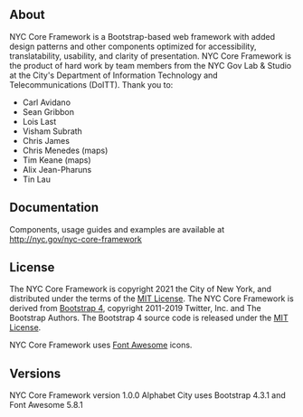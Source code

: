 ## About

NYC Core Framework is a Bootstrap-based web framework with added design patterns and other components optimized for accessibility, translatability, usability, and clarity of presentation. NYC Core Framework is the product of hard work by team members from the NYC Gov Lab & Studio at the City's Department of Information Technology and Telecommunications (DoITT). Thank you to:
- Carl Avidano
- Sean Gribbon
- Lois Last
- Visham Subrath
- Chris James
- Chris Menedes (maps)
- Tim Keane (maps)
- Alix Jean-Pharuns
- Tin Lau

## Documentation

Components, usage guides and examples are available at http://nyc.gov/nyc-core-framework

## License 

The NYC Core Framework is copyright 2021 the City of New York, and distributed under the terms of the [MIT License](https://github.com/cityofnewyork/nyc-core-framework/blob/master/license.md). The NYC Core Framework is derived from [Bootstrap 4](https://github.com/twbs/bootstrap/), copyright 2011-2019 Twitter, Inc. and The Bootstrap Authors. The Bootstrap 4 source code is released under the [MIT License](https://github.com/twbs/bootstrap/blob/master/LICENSE). 

NYC Core Framework uses [Font Awesome](https://fontawesome.com) icons.

## Versions

NYC Core Framework version 1.0.0 Alphabet City uses Bootstrap 4.3.1 and Font Awesome 5.8.1
